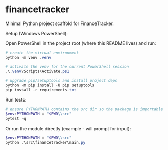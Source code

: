 # financetracker

Minimal Python project scaffold for FinanceTracker.

Setup (Windows PowerShell):

Open PowerShell in the project root (where this README lives) and run:

```powershell
# create the virtual environment
python -m venv .venv

# activate the venv for the current PowerShell session
.\.venv\Scripts\Activate.ps1

# upgrade pip/setuptools and install project deps
python -m pip install -U pip setuptools
pip install -r requirements.txt
```

Run tests:

```powershell
# ensure PYTHONPATH contains the src dir so the package is importable
$env:PYTHONPATH = "$PWD\\src"
pytest -q
```

Or run the module directly (example - will prompt for input):

```powershell
$env:PYTHONPATH = "$PWD\\src"
python .\src\financetracker\main.py
```

```